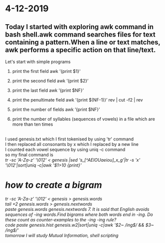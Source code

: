 # 4-12-2019
## Today I started with exploring awk command in bash shell.awk command searches files for text containing a pattern.When a line or text matches, awk performs a specific action on that line/text. 
Let's start with simple programs
  1. print the first field
     awk ’{print $1}'
  2. print the second field
     awk ’{print $2}’
  
  3. print the last field
    awk ’{print $NF}’
  
  4. print the penultimate field
     awk ’{print $(NF-1)}’
  rev | cut -f2 | rev
  5. print the number of fields
     awk ’{print $NF}’
  6. print the number of
syllables (sequences of vowels) in a file which are more than ten times
<br>
I used genesis.txt which I first tokenised by using 'tr' command 
<br>
I then replaced all consonants by x which I replaced by a new line
<br>
I counted each vowel sequence by using uniq -c command 
<br>
so my final command is
<br>
<i> tr -sc 'A-Za-z' '\012' < genesis |sed 's_[^AEIOUaeiou]_x_g'|tr -s 'x' '\012'|sort|uniq -c|awk '$1>10 {print}'<i>
<br>
<h1> how to create a bigram </h1>
<i>tr -sc ’A-Za-z’ ’\012’ < genesis > genesis.words
<br>
tail +2 genesis.words > genesis.nextwords
<br>
paste genesis.words genesis.nextwords<i>
7. It is said that English avoids sequences of -ing words.Find bigrams where both words end in -ing. Do these count as counter-examples to the -ing -ing rule?
<br> code
<i>paste genesis.hist genesis.w2|sort|uniq -c|awk '$2~ /ing$/ && $3~ /ing$/'</i>
<br>
tomorrow I will study Mutual Information, shell scripting 
